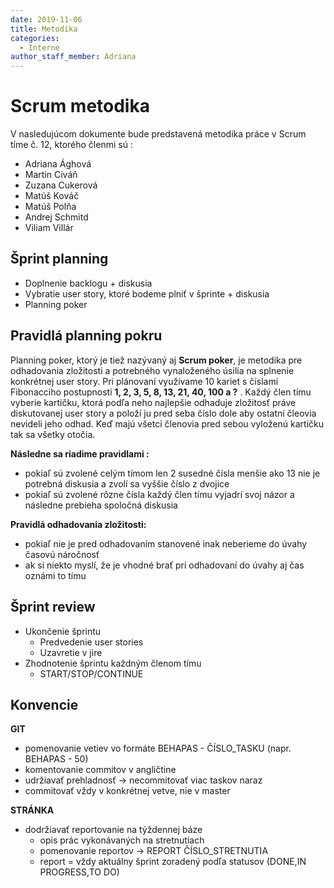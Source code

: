 ```yaml
---
date: 2019-11-06
title: Metodika
categories:
  - Interne
author_staff_member: Adriana
---
```


# Scrum metodika 

V nasledujúcom dokumente bude predstavená metodika práce v Scrum tíme č. 12, ktorého členmi sú : 
- Adriana Ághová
- Martin Civáň
- Zuzana Cukerová
- Matúš Kováč
- Matúš Polňa 
- Andrej Schmitd
- Viliam Villár

## Šprint planning

- Doplnenie backlogu + diskusia
- Vybratie user story, ktoré bodeme plniť v šprinte + diskusia
- Planning poker

## Pravidlá planning pokru 

Planning poker, ktorý je tiež nazývaný aj **Scrum poker**, je metodika pre odhadovania zložitosti a potrebného vynaloženého úsilia na splnenie konkrétnej user story. Pri plánovaní využívame 10 kariet s číslami Fibonacciho postupnosti **1, 2, 3, 5, 8, 13, 21, 40, 100 a ?** . Každý člen tímu vyberie kartičku, ktorá podľa neho najlepšie odhaduje zložitosť práve diskutovanej user story a položí ju pred seba číslo dole aby ostatní čleovia nevideli jeho odhad. Keď majú všetci členovia pred sebou vyloženú kartičku tak sa všetky otočia.

**Následne sa riadime pravidlami :**
- pokiaľ sú zvolené celým tímom len 2 susedné čísla menšie ako 13 nie je potrebná diskusia a zvolí sa vyššie číslo z dvojice
- pokiaľ sú zvolené rôzne čísla každý člen tímu vyjadrí svoj názor a následne prebieha spoločná diskusia

**Pravidlá odhadovania zložitosti:**
- pokiaľ nie je pred odhadovaním stanovené inak neberieme do úvahy časovú náročnosť
- ak si niekto myslí, že je vhodné brať pri odhadovaní do úvahy aj čas oznámi to tímu

## Šprint review

- Ukončenie šprintu
  - Predvedenie user stories
  - Uzavretie v jire
- Zhodnotenie šprintu každným členom tímu
  - START/STOP/CONTINUE

## Konvencie

**GIT**
- pomenovanie vetiev vo formáte BEHAPAS - ČÍSLO_TASKU (napr. BEHAPAS - 50)
- komentovanie commitov v angličtine
- udržiavať prehladnosť -> necommitovať viac taskov naraz
- commitovať vždy v konkrétnej vetve, nie v master

**STRÁNKA**
- dodržiavať reportovanie na týždennej báze 
	- opis prác vykonávaných na stretnutiach
	- pomenovanie reportov -> REPORT ČÍSLO_STRETNUTIA
	- report = vždy aktuálny šprint zoradený podľa statusov (DONE,IN PROGRESS,TO DO)